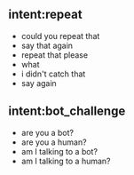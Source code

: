 ## intent:repeat
- could you repeat that
- say that again
- repeat that please
- what
- i didn't catch that
- say again

## intent:bot_challenge
- are you a bot?
- are you a human?
- am I talking to a bot?
- am I talking to a human?